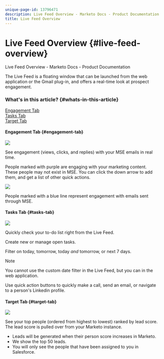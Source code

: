 ```yaml
---
unique-page-id: 13796471
description: Live Feed Overview - Marketo Docs - Product Documentation
title: Live Feed Overview
---
```


# Live Feed Overview {#live-feed-overview}

Live Feed Overview - Marketo Docs - Product Documentation

The Live Feed is a floating window that can be launched from the web application or the Gmail plug-in, and offers a real-time look at prospect engagement.

### What's in this article? {#whats-in-this-article}

[Engagement Tab](#engagement-tab)  
[Tasks Tab](#tasks-tab)  
[Target Tab](#target-tab)

#### Engagement Tab {#engagement-tab}

![](assets/engagement.jpg)

See engagement (views, clicks, and replies) with your MSE emails in real time.

People marked with purple are engaging with your marketing content. These people may not exist in MSE. You can click the down arrow to add them, and get a list of other quick actions.

![](assets/purple.png)

People marked with a blue line represent engagement with emails sent through MSE.

#### Tasks Tab {#tasks-tab}

![](assets/task.jpg)

Quickly check your to-do list right from the Live Feed.

Create new or manage open tasks.

Filter on today, tomorrow, today *and* tomorrow, or next 7 days.

>[!NOTE]
>
>You cannot use the custom date filter in the Live Feed, but you can in the web application.

Use quick action buttons to quickly make a call, send an email, or navigate to a person's Linkedin profile. 

#### Target Tab {#target-tab}

![](assets/target.jpg)

See your top people (ordered from highest to lowest) ranked by lead score. The lead score is pulled over from your Marketo instance.

* Leads will be generated when their person score increases in Marketo.
* We show the top 50 leads.
* You will only see the people that have been assigned to you in Salesforce.

